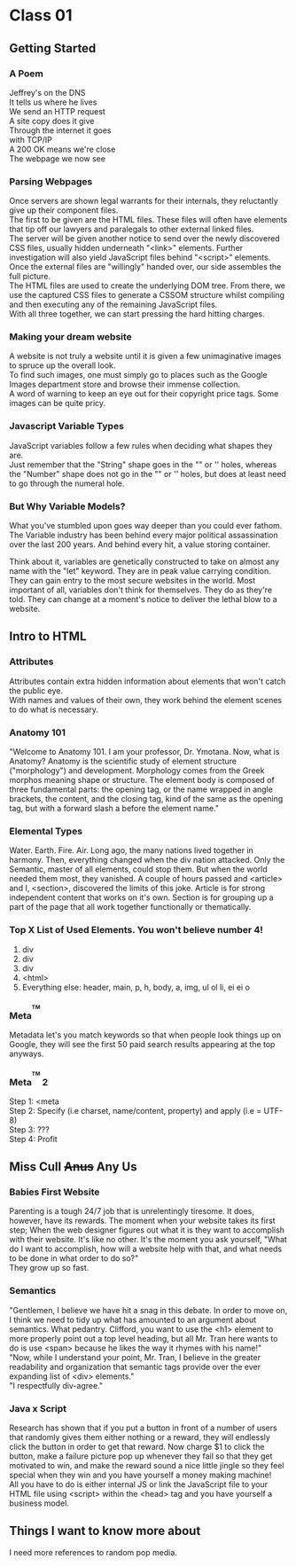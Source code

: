 # Class 01

## Getting Started

### A Poem

Jeffrey's on the DNS  
It tells us where he lives  
We send an HTTP request  
A site copy does it give  
Through the internet it goes  
with TCP/IP  
A 200 OK means we're close  
The webpage we now see

### Parsing Webpages

Once servers are shown legal warrants for their internals, they reluctantly give up their component files.  
The first to be given are the HTML files. These files will often have elements that tip off our lawyers and paralegals to other external linked files.  
The server will be given another notice to send over the newly discovered CSS files, usually hidden underneath "\<link>" elements. Further investigation will also yield JavaScript files behind "\<script>" elements.  
Once the external files are "willingly" handed over, our side assembles the full picture.  
The HTML files are used to create the underlying DOM tree. From there, we use the captured CSS files to generate a CSSOM structure whilst compiling and then executing any of the remaining JavaScript files.  
With all three together, we can start pressing the hard hitting charges.

### Making your dream website

A website is not truly a website until it is given a few unimaginative images to spruce up the overall look.  
To find such images, one must simply go to places such as the Google Images department store and browse their immense collection.  
A word of warning to keep an eye out for their copyright price tags. Some images can be quite pricy.

### Javascript Variable Types

JavaScript variables follow a few rules when deciding what shapes they are.  
Just remember that the "String" shape goes in the "" or '' holes, whereas the "Number" shape does not go in the "" or '' holes, but does at least need to go through the numeral hole.

### But Why Variable Models?

What you've stumbled upon goes way deeper than you could ever fathom. The Variable industry has been behind every major political assassination over the last 200 years. And behind every hit, a value storing container.  

Think about it, variables are genetically constructed to take on almost any name with the "let" keyword. They are in peak value carrying condition. They can gain entry to the most secure websites in the world. Most important of all, variables don't think for themselves. They do as they're told. They can change at a moment's notice to deliver the lethal blow to a website.

## Intro to HTML

### Attributes

Attributes contain extra hidden information about elements that won't catch the public eye.  
With names and values of their own, they work behind the element scenes to do what is necessary.

### Anatomy 101

"Welcome to Anatomy 101. I am your professor, Dr. Ymotana. Now, what is Anatomy? Anatomy is the scientific study of element structure ("morphology") and development. Morphology comes from the Greek morphos meaning shape or structure. The element body is composed of three fundamental parts: the opening tag, or the name wrapped in angle brackets, the content, and the closing tag, kind of the same as the opening tag, but with a forward slash a before the element name."

### Elemental Types

Water. Earth. Fire. Air. Long ago, the many nations lived together in harmony. Then, everything changed when the div nation attacked. Only the Semantic, master of all elements, could stop them. But when the world needed them most, they vanished. A couple of hours passed and \<article> and I, \<section>, discovered the limits of this joke. Article is for strong independent content that works on it's own. Section is for grouping up a part of the page that all work together functionally or thematically.

### Top X List of Used Elements. You won't believe number 4!

1. div
2. div
3. div
4. \<html>
5. Everything else: header, main, p, h, body, a, img, ul ol li, ei ei o

### Meta<sup><sup><sup>TM</sup></sup></sup>

Metadata let's you match keywords so that when people look things up on Google, they will see the first 50 paid search results appearing at the top anyways.

### Meta<sup><sup><sup>TM</sup></sup></sup> 2

Step 1: <meta  
Step 2: Specify (i.e charset, name/content, property) and apply (i.e = UTF-8)  
Step 3: ???  
Step 4: Profit

## Miss Cull ~~Anus~~ Any Us

### Babies First Website

Parenting is a tough 24/7 job that is unrelentingly tiresome. It does, however, have its rewards. The moment when your website takes its first step; When the web designer figures out what it is they want to accomplish with their website. It's like no other. It's the moment you ask yourself, "What do I want to accomplish, how will a website help with that, and what needs to be done in what order to do so?"  
They grow up so fast.

### Semantics

"Gentlemen, I believe we have hit a snag in this debate. In order to move on, I think we need to tidy up what has amounted to an argument about semantics. What pedantry. Clifford, you want to use the \<h1> element to more properly point out a top level heading, but all Mr. Tran here wants to do is use \<span> because he likes the way it rhymes with his name!"  
"Now, while I understand your point, Mr. Tran, I believe in the greater readability and organization that semantic tags provide over the ever expanding list of \<div> elements."  
"I respectfully div-agree."

### Java x Script

Research has shown that if you put a button in front of a number of users that randomly gives them either nothing or a reward, they will endlessly click the button in order to get that reward. Now charge $1 to click the button, make a failure picture pop up whenever they fail so that they get motivated to win, and make the reward sound a nice little jingle so they feel special when they win and you have yourself a money making machine!  
All you have to do is either internal JS or link the JavaScript file to your HTML file using \<script> within the \<head> tag and you have yourself a business model.

## Things I want to know more about

I need more references to random pop media.
